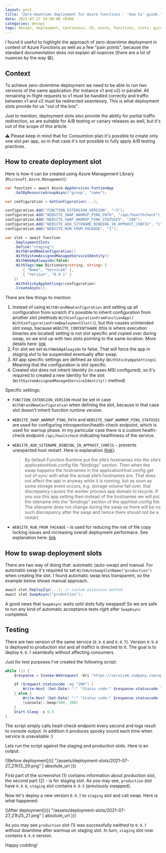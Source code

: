 ```yaml
---
layout: post
title: "Zero-downtime deployment for Azure functions - 'how to' guide."
date: 2021-07-27 19:50:00 +0300
categories: devops
tags: devops, deployment, continuous, CD, azure, functions, slots, guide
---
```


I found it useful to highlight the approach of zero-downtime deployment in context of Azure Functions as well as a few "pain points", because the standard documentation does not explain all nuances (there are a lot of nuances by the way :smile:).

## Context

To achieve zero-downtime deployment we need to be able to run two versions of the same application (for instance v1 and v2) in parallel. All remaining in-flight requests to v1 must be handled correctly and traffic between v1 and v2 must be redirected seamlessly. This is what deployment slots provide for us "out of the box".

Just to mention, deployment slots also provide the ability for partial traffic redirection, so are suitable for A/B testing or canary releases as well, but it's out of the scope of this article.

:warning: Please keep in mind that for Consumtion plan it's possible to create only one slot per app, so in that case it's not possible to fully apply A/B testing practices.

## How to create deployment slot

Here is how it can be created using Azure Management Library (`Microsoft.Azure.Management`):

```cs
var function = await Azure.AppServices.FuntionApp
    .GetByResourceGroupAsync("group", "name");

var configuration = GetConfiguration(...);

configuration.Add("FUNCTION_EXTENSION_VERSION", "~3");
configuration.Add("WEBSITE_SWAP_WARMUP_PING_PATH", "/api/healthcheck");
configuration.Add("WEBSITE_SWAP_WARMUP_PING_STATUSES", "200");
configuration.Add("WEBSITE_ADD_SITENAME_BINDING_IN_APPHOST_CONFIG", "1");
configuration.Add("WEBSITE_RUN_FROM_PACKAGE", "1");

var slot = await function
    .DeploymentSlots
    .Define("staging")
    .WithBrandNewConfiguration()
    .WithSystemAssignedManagedServiceIdentity()
    .WithWebApAlwaysOn(false)
    .WithTags(new Dictionary<string, string> { 
        { "Name", "ServiceA" },
        { "Version", "0.9.1" }
    })
    .WithStickyAppSettings(configuration)
    .CreateAsync();
```

There are few things to mention:

1. Instead of using `WithBrandNewConfiguration` and setting up all configuration from scratch it's possible to inherit configuration from another slot (methods `WithConfigurationFromFunctionApp()` `WithConfigurationFromDeploymentSlot()`), but this causes unintended slot swap, bacause `WEBSITE_CONTENTSHARE` (this is where execution binaries are located) setting is not slot specific and copied over during swap, so we end up with two slots pointing to the same location. More details here: [link](https://github.com/MicrosoftDocs/azure-docs/issues/36458)
2. For slot we set `WithWebApAlwaysOn` to false. That will force the app in staging slot to be suspended eventually after swap. 
3. All app specific settings are defined as sticky (`WithStickyAppSettings`). Meaning that the configuration is slot specific.
4. Created slot does not inherit Identity (in cases MSI configured), so it's required to created a new identity for the slot (`WithSystemAssignedManagedServiceIdentity()` method)

Specific settings:
- `FUNCTION_EXTENSION_VERSION` must be set in case `WithBrandNewConfiguration` when defining the slot, because in that case slot doesn't inherit function runtime version.
- `WEBSITE_SWAP_WARMUP_PING_PATH` and `WEBSITE_SWAP_WARMUP_PING_STATUSES` are used for configuring introspection/health-check endpoint, which is used for warnup phase. In my particular case there is a custom health-check endpoint `/api/healtcheck` indicating healthiness of the service.
- `WEBSITE_ADD_SITENAME_BINDING_IN_APPHOST_CONFIG` - prevents unexpected host restart. Here is explanation ([link](https://ruslany.net/2019/06/azure-app-service-deployment-slots-tips-and-tricks/)):

    > By default Function Runtime put the site’s hostnames into the site’s applicationHost.config file “bindings” section. Then when the swap happens the hostnames in the applicationHost.config get out of sync with what the actual site’s hostnames are. That does not affect the app in anyway while it is running, but as soon as some storage event occurs, e.g. storage volume fail over, that discrepancy causes the worker process app domain to recycle. If you use this app setting then instead of the hostnames we will put the sitename into the “bindings” section of the appHost.config file. The sitename does not change during the swap so there will be no such discrepancy after the swap and hence there should not be a restart.
- `WEBSITE_RUN_FROM_PACKAGE` - is used for reducing the risk of file copy locking issues and increasing overall deployment performace. See explanation here: [link](https://docs.microsoft.com/en-us/azure/azure-functions/run-functions-from-deployment-package)
   
## How to swap deployment slots

There are two way of doing that: automatic (auto-swap) and manual. For automatin swap it's required to set `WithAutoSwapSlotName("production")` when creating the slot. I found automatic swap less transparent, so the example below shows manual approach. 

```cs
await slot.DeployZip(...); // custom extension method
await slot.SwapAsync("production");
```

A good news that `SwapAsync` waits until slots fully swapped! So we are safe to run any kind of automatic acceptance tests right after `SwapAsync` completed.
    
## Testing

There are two version of the same service (`0.9.6` and `0.9.7`). Version `0.9.6` is deployed to production slot and all traffict is directed to it. The goal is to deploy `0.9.7` seamleslly without affecting consumers.

Just for test purposes I've created the following script:

```powershell
while (1) {
    $response = Invoke-Webrequest -Uri "https://serviceA.company.com/api/healthcheck" -SkipHttpErrorCheck -Headers @{ "Cache-Control" = "no-cache" }

    if ($request.statuscode -eq "200") {
        Write-Host (Get-Date) ":" "Status code:" $response.statuscode " -> Version: " ($response.Content | ConvertFrom-Json).service.version
    } else {
        Write-Host (Get-Date) ":" "Status code:" $response.statuscode
        [console]::beep(500, 300)
    }
    Start-Sleep -s 0.5
}
```
The script simply calls healt-check endpoint every second and logs result to console output. In addition it produces spooky sound each time when service is unavailable :) 

Lets run the script against the staging and production slots. Here is an output:

![Before deployment]({{ "/assets/deployment-slots/2021-07-27_21h13_29.png" | absolute_url }})

First part of the screenshot (1) contains information about production slot, the second part (2) - is for staging slot. As you may see, `production` slot have `0.9.6`, `staging` slot contains `0.9.5` (previously swapped).

Now let's deploy a new version `0.9.7` to `staging` slot and call swap. Here is what happened:

![After deployment]({{ "/assets/deployment-slots/2021-07-27_21h25_21.png" | absolute_url }})

As you may see `production` slot (1) was successfully swithed to `0.9.7` without downtime after warmup on staging slot. In turn, `staging` slot now contains `0.9.6` version.

Happy codding!



